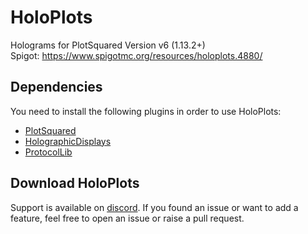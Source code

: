 # HoloPlots
Holograms for PlotSquared Version v6 (1.13.2+)    
Spigot: https://www.spigotmc.org/resources/holoplots.4880/

## Dependencies
You need to install the following plugins in order to use HoloPlots:
- [PlotSquared](https://www.spigotmc.org/resources/77506/)
- [HolographicDisplays](https://dev.bukkit.org/projects/holographic-displays/files)
- [ProtocolLib](https://www.spigotmc.org/resources/protocollib.1997/)

## Download HoloPlots
Support is available on [discord](https://discord.gg/intellectualsites). If you found an issue or want to add a feature, feel free to open an issue or raise a pull request.
